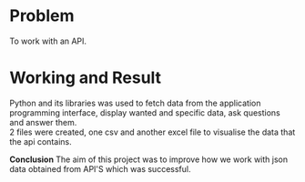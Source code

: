# Problem
To work with an API.

# Working and Result
Python and its libraries was used to fetch data from the application programming interface, display wanted and specific data, ask questions and answer them.  
2 files were created, one csv and another excel file to visualise the data that the api contains.

**Conclusion**
The aim of this project was to improve how we work with json data obtained from API'S which was successful.

